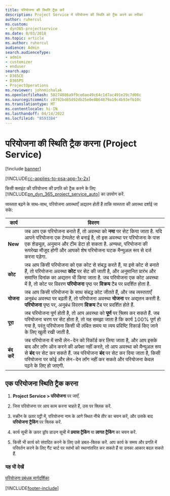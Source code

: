```yaml
---
title: परियोजना की स्थिति ट्रैक करें
description: Project Service में परियोजना की स्थिति को ट्रैक करने का तरीका
author: ruhercul
ms.custom:
- dyn365-projectservice
ms.date: 8/03/2018
ms.topic: article
ms.author: ruhercul
audience: Admin
search.audienceType:
- admin
- customizer
- enduser
search.app:
- D365CE
- D365PS
- ProjectOperations
ms.reviewer: johnmichalak
ms.openlocfilehash: 58274886a9f9ce6ae49c64c1d7ac491e29c7d06c
ms.sourcegitcommit: c0792bd65d92db25e0e8864879a19c4b93efb10c
ms.translationtype: MT
ms.contentlocale: hi-IN
ms.lasthandoff: 04/14/2022
ms.locfileid: "8593384"
---
```

# <a name="track-a-projects-status-project-service"></a>परियोजना की स्थिति ट्रैक करना (Project Service)

[!include [banner](../includes/psa-now-project-operations.md)]

[!INCLUDE[cc-applies-to-psa-app-1x-2x](../includes/cc-applies-to-psa-app-1x-2x.md)]

किसी क्लाइंट की परियोजना की प्रगति को ट्रैक करने के लिए [!INCLUDE[pn_dyn_365_project_service_auto](../includes/pn-dyn-365-project-service-auto.md)] का उपयोग करें.  

व्‍यस्‍तता बढ़ने के साथ-साथ, परियोजना अवस्‍थाएँ अद्यतन होती हैं ताकि व्‍यस्‍तता की अवस्‍था दर्शाई जा सके:  

| कार्य | विवरण | 
|------------|----------|
| **New** | जब आप एक परियोजना बनाते हैं, तो अवस्‍था को **नया** पर सेट किया जाता है. यदि आपने परियोजना एक टेम्‍पलेट से बनाई है, तो इस अवस्‍था पर परियोजना के पास एक शेड्यूल, अनुमान और टीम डेटा हो सकता है. अन्यथा, परियोजना की रूपरेखा मौजूद होगी और आपको शेष परियोजना घटक मैन्युअल रूप से दर्ज करना पड़ेगा. |
| **कोट** |  जब आप किसी परियोजना को एक कोट से संबद्ध करते हैं, या इसे कोट से बनाते हैं, तो परियोजना अवस्‍था **कोट** पर सेट की जाती है, और अनुमानित प्रारंभ और समाप्ति दिनांक का अद्यतन भी किया जाता है. जब परियोजना एक कोट अवस्‍था में है, तो कोट पर विवरण **परियोजना** पृष्ठ पर **विक्रय** टैब पर प्रदर्शित होता है. |
| **योजना** |  जब आप किसी परियोजना के साथ संबद्ध कोट जीतते हैं, और जब व्‍यस्‍तताएँ अनुबंध अवस्‍था पर बढ़ती हैं, तो परियोजना अवस्‍था **योजना** पर अद्यतन करती है. **परियोजना** पृष्ठ पर, अनुबंध विवरण **विक्रय** टैब पर प्रदर्शित होते हैं. |
| **पूरा** | जब परियोजना पूर्ण होती है, तो आप अवस्था को **पूर्ण** पर फ़्लिप कर सकते हैं. जब परियोजना चरण पर सेट होता है, तो यह समझा जाता है कि कार्य 100% पूर्ण हो गया है, परंतु परियोजना किसी भी लंबित समय या व्‍यय प्रविष्टि रिकार्ड किए जाने के लिए खुली रखी जाती है. |
| **बंद करें** | जब परियोजना में सभी लेन-देन को रिकॉर्ड कर लिया जाता है, और आप इसके बाद और लॉग ऑन करने की अपेक्षा नहीं करते, तो आप अवस्‍था को मैन्‍युअल रूप से **बंद** पर सेट कर सकते हैं. जब परियोजना **बंद** पर सेट कर दिया जाता है, किसी परियोजना पर कोई और लेन-देन लॉग नहीं कर सकते और परियोजना केवल पढ़ने के लिए हो जाएगी. |

## <a name="to-track-a-projects-status"></a>एक परियोजना स्थिति ट्रैक करना  

1.  **Project Service > परियोजना** पर जाएँ.  

2.  जिस परियोजना पर आप काम करना चाहते हैं, उस पर क्लिक करें.  

3.  स्क्रीन के ऊपर पट्टी में, परियोजना नाम के आगे स्थित नीचे तीर का चयन करें, और उसके बाद **परियोजना ट्रैकिंग** पर क्लिक करें.  

4.  कार्य सूची के ऊपर ड्रॉप डाउन सूची में **प्रयास ट्रैकिंग** या **लागत ट्रैकिंग** का चयन करें.  

5.  किसी भी कार्य को संपादित करने के लिए उसे डबल-क्लिक करें. आप कार्य के समय और प्रगति में परिवर्तन करने के लिए गैंट चार्ट पर स्‍तंभों को स्‍थानांतरित कर सकते हैं या उनका आकार बदल सकते हैं.  

### <a name="see-also"></a>यह भी देखें  
 [परियोजना प्रबंधक मार्गदर्शिका](../psa/project-manager-guide.md)


[!INCLUDE[footer-include](../includes/footer-banner.md)]
